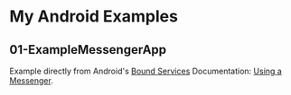 My Android Examples
===================

01-ExampleMessengerApp
----------------------

Example directly from Android's [Bound Services](https://developer.android.com/guide/components/bound-services.html) Documentation: [Using a Messenger](https://developer.android.com/guide/components/bound-services.html#Messenger).

